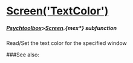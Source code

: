 # [Screen('TextColor')](Screen-TextColor) 
##### [Psychtoolbox](Psychtoolbox)>[Screen](Screen).{mex*} subfunction


Read/Set the text color for the specified window  


###See also:

